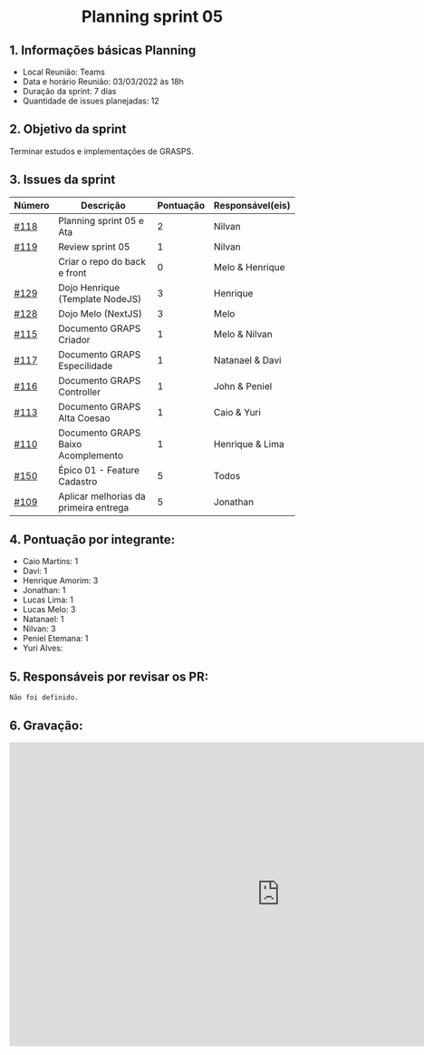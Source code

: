 # <center> Planning sprint 05


## 1. Informações básicas Planning
  - Local Reunião: Teams
  - Data e horário Reunião: 03/03/2022 às 18h
  - Duração da sprint: 7 dias
  - Quantidade de issues planejadas: 12

## 2. Objetivo da sprint 
  Terminar estudos e implementações de GRASPS.

## 3. Issues da sprint
| Número | Descrição | Pontuação | Responsável(eis) |
| -- | -- | -- | -- |
| [#118](https://github.com/UnBArqDsw2021-2/2021.2_G2_Ki-Limpinho/issues/118)   |  Planning sprint 05 e Ata | 2 | Nilvan | 
| [#119](https://github.com/UnBArqDsw2021-2/2021.2_G2_Ki-Limpinho/issues?page=2&q=is%3Aopen+is%3Aissue)   |  Review sprint 05  | 1 | Nilvan| 
| []()   |  Criar o repo do back e front | 0 | Melo & Henrique | 
| [#129](https://github.com/UnBArqDsw2021-2/2021.2_G2_Ki-Limpinho/issues/129)   |  Dojo Henrique (Template NodeJS)  | 3 | Henrique | 
| [#128](https://github.com/UnBArqDsw2021-2/2021.2_G2_Ki-Limpinho/issues/128)   |  Dojo Melo (NextJS)  | 3 | Melo | 
| [#115](https://github.com/UnBArqDsw2021-2/2021.2_G2_Ki-Limpinho/issues/115)   |  Documento GRAPS Criador | 1 | Melo & Nilvan | 
| [#117](https://github.com/UnBArqDsw2021-2/2021.2_G2_Ki-Limpinho/issues/117)   |  Documento GRAPS Especilidade | 1 | Natanael & Davi | 
| [#116](https://github.com/UnBArqDsw2021-2/2021.2_G2_Ki-Limpinho/issues/116)   |  Documento GRAPS Controller | 1 | John & Peniel | 
| [#113](https://github.com/UnBArqDsw2021-2/2021.2_G2_Ki-Limpinho/issues/113)   |  Documento GRAPS Alta Coesao | 1 | Caio & Yuri | 
| [#110](https://github.com/UnBArqDsw2021-2/2021.2_G2_Ki-Limpinho/issues/110)   |  Documento GRAPS Baixo Acomplemento | 1 | Henrique & Lima| 
| [#150](https://github.com/UnBArqDsw2021-2/2021.2_G2_Ki-Limpinho/issues/150)   |  Épico 01 - Feature Cadastro | 5 | Todos | 
| [#109](https://github.com/UnBArqDsw2021-2/2021.2_G2_Ki-Limpinho/issues/109)   |  Aplicar melhorias da primeira entrega | 5 |   Jonathan | 




## 4. Pontuação por integrante:
  - Caio Martins: 1
  - Davi: 1
  - Henrique Amorim: 3
  - Jonathan: 1
  - Lucas Lima: 1
  - Lucas Melo: 3
  - Natanael: 1
  - Nilvan: 3
  - Peniel Etemana: 1
  - Yuri Alves: 


 
## 5. Responsáveis por revisar os PR:
    Não foi definido.

## 6. Gravação:

<iframe width="953" height="536" src="https://youtu.be/Yf8W6svX7pg" title="YouTube video player" frameborder="0" allow="accelerometer; autoplay; clipboard-write; encrypted-media; gyroscope; picture-in-picture" allowfullscreen></iframe>


